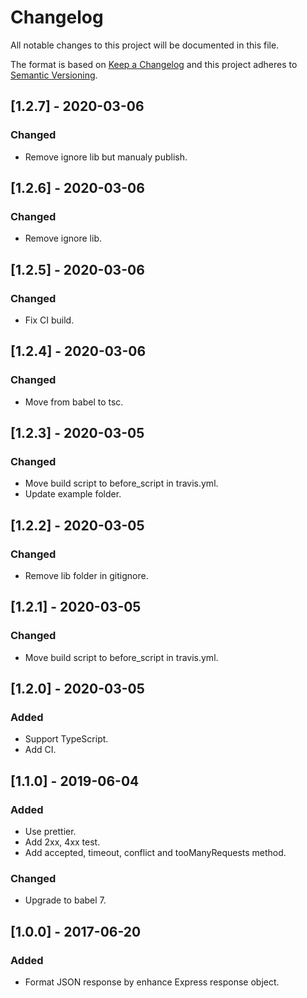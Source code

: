 # Changelog

All notable changes to this project will be documented in this file.

The format is based on [Keep a Changelog](http://keepachangelog.com/en/1.0.0/)
and this project adheres to [Semantic Versioning](http://semver.org/spec/v2.0.0.html).

## [1.2.7] - 2020-03-06

### Changed

- Remove ignore lib but manualy publish.

## [1.2.6] - 2020-03-06

### Changed

- Remove ignore lib.

## [1.2.5] - 2020-03-06

### Changed

- Fix CI build.

## [1.2.4] - 2020-03-06

### Changed

- Move from babel to tsc.

## [1.2.3] - 2020-03-05

### Changed

- Move build script to before_script in travis.yml.
- Update example folder.

## [1.2.2] - 2020-03-05

### Changed

- Remove lib folder in gitignore.

## [1.2.1] - 2020-03-05

### Changed

- Move build script to before_script in travis.yml.

## [1.2.0] - 2020-03-05

### Added

- Support TypeScript.
- Add CI.

## [1.1.0] - 2019-06-04

### Added

- Use prettier.
- Add 2xx, 4xx test.
- Add accepted, timeout, conflict and tooManyRequests method.

### Changed

- Upgrade to babel 7.

## [1.0.0] - 2017-06-20

### Added

- Format JSON response by enhance Express response object.
